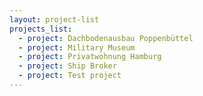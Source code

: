 ```yaml
---
layout: project-list
projects_list:
  - project: Dachbodenausbau Poppenbüttel
  - project: Military Museum
  - project: Privatwohnung Hamburg
  - project: Ship Broker
  - project: Test project
---
```


